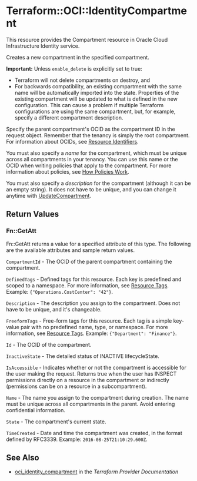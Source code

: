 # Terraform::OCI::IdentityCompartment

This resource provides the Compartment resource in Oracle Cloud Infrastructure Identity service.

Creates a new compartment in the specified compartment.

**Important:** Unless `enable_delete` is explicitly set to true:
* Terraform will not delete compartments on destroy, and
* For backwards compatibility, an existing compartment with the same name will be automatically imported into the state. Properties of the existing compartment will be updated to what is defined in the new configuration. This can cause a problem if multiple Terraform configurations are using the same compartment, but, for example, specify a different compartment description.

Specify the parent compartment's OCID as the compartment ID in the request object. Remember that the tenancy
is simply the root compartment. For information about OCIDs, see
[Resource Identifiers](https://docs.cloud.oracle.com/iaas/Content/General/Concepts/identifiers.htm).

You must also specify a *name* for the compartment, which must be unique across all compartments in
your tenancy. You can use this name or the OCID when writing policies that apply
to the compartment. For more information about policies, see
[How Policies Work](https://docs.cloud.oracle.com/iaas/Content/Identity/Concepts/policies.htm).

You must also specify a *description* for the compartment (although it can be an empty string). It does
not have to be unique, and you can change it anytime with
[UpdateCompartment](https://docs.cloud.oracle.com/iaas/api/#/en/identity/20160918/Compartment/UpdateCompartment).

## Return Values

### Fn::GetAtt

Fn::GetAtt returns a value for a specified attribute of this type. The following are the available attributes and sample return values.

`CompartmentId` - The OCID of the parent compartment containing the compartment.

`DefinedTags` - Defined tags for this resource. Each key is predefined and scoped to a namespace. For more information, see [Resource Tags](https://docs.cloud.oracle.com/iaas/Content/General/Concepts/resourcetags.htm). Example: `{"Operations.CostCenter": "42"}`.

`Description` - The description you assign to the compartment. Does not have to be unique, and it's changeable.

`FreeformTags` - Free-form tags for this resource. Each tag is a simple key-value pair with no predefined name, type, or namespace. For more information, see [Resource Tags](https://docs.cloud.oracle.com/iaas/Content/General/Concepts/resourcetags.htm). Example: `{"Department": "Finance"}`.

`Id` - The OCID of the compartment.

`InactiveState` - The detailed status of INACTIVE lifecycleState.

`IsAccessible` - Indicates whether or not the compartment is accessible for the user making the request. Returns true when the user has INSPECT permissions directly on a resource in the compartment or indirectly (permissions can be on a resource in a subcompartment).

`Name` - The name you assign to the compartment during creation. The name must be unique across all compartments in the parent. Avoid entering confidential information.

`State` - The compartment's current state.

`TimeCreated` - Date and time the compartment was created, in the format defined by RFC3339.  Example: `2016-08-25T21:10:29.600Z`.

## See Also

* [oci_identity_compartment](https://www.terraform.io/docs/providers/oci/r/identity_compartment.html) in the _Terraform Provider Documentation_